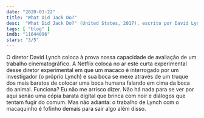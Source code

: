 ```yaml
---
date: "2020-03-22"
title: "What Did Jack Do?"
desc: '"What Did Jack Do?" (United States, 2017), escrito por David Lynch, dirigido por David Lynch, com Jack Cruz, David Lynch e Toototabon.'
tags: [ "blog" ]
imdb: "11644096"
stars: "3/5"
---
```

O diretor David Lynch coloca à prova nossa capacidade de avaliação de um trabalho cinematográfico. A Netflix coloca no ar este curta experimental desse diretor experimental em que um macaco é interrogado por um investigador (o próprio Lynch) e sua boca se mexe através de um truque dos mais baratos de colocar uma boca humana falando em cima da boca do animal. Funciona? Eu não me arrisco dizer. Não há nada para se ver por aqui senão uma cópia barata digital que brinca com noir e diálogos que tentam fugir do comum. Mas não adianta: o trabalho de Lynch com o macaquinho é fofinho demais para sair algo além disso.

